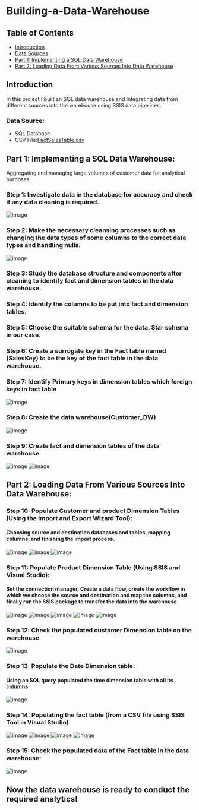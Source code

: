 # Building-a-Data-Warehouse


## Table of Contents
<ul>
<li><a href="#intro">Introduction</a></li>
<li><a href="#source">Data Sources</a></li>
<li><a href="#parta">Part 1: Implementing a SQL Data Warehouse</a></li>
<li><a href="#partb">Part 2: Loading Data From Various Sources Into Data Warehouse</a></li>
</ul>

<a id='intro'></a>
## Introduction
In this project I built an SQL data warehouse and integrating data from different sources into the warehouse using SSIS data pipelines. 


<a id='source'></a>
### Data Source:
- SQL Database
- CSV File:[FactSalesTable.csv](https://github.com/user-attachments/files/17593089/FactSalesTable.csv)





<a id='parta'></a>
## Part 1: Implementing a SQL Data Warehouse:
Aggregating and managing large volumes of customer data for analytical purposes.




### Step 1: Investigate data in the database for accuracy and check if any data cleaning is required.
![image](https://github.com/user-attachments/assets/34f5f324-18dc-4fc9-8711-d0c4fec70715)



### Step 2: Make the necessary cleansing processes such as changing the data types of some columns to the correct data types and handling nulls.
![image](https://github.com/user-attachments/assets/ac8c0bb6-01f8-490f-8d8e-e8e6453a19cc)



### Step 3: Study the database structure and components after cleaning to identify fact and dimension tables in the data warehouse.


### Step 4: Identify the columns to be put into fact and dimension tables.



### Step 5: Choose the suitable schema for the data. Star schema in our case.



### Step 6: Create a surrogate key in the Fact table named (SalesKey) to be the key of the fact table in the data warehouse.


### Step 7: Identify Primary keys in dimension tables which foreign keys in fact table
![image](https://github.com/user-attachments/assets/98a8040f-3e39-4f68-910d-6a21615e3033)



### Step 8: Create the data warehouse(Customer_DW)
![image](https://github.com/user-attachments/assets/d03e5f4d-08fe-42ba-bb7d-2e66ae483b5e)


### Step 9: Create fact and dimension tables of the data warehouse
![image](https://github.com/user-attachments/assets/9f9c1781-856b-41e7-a0de-1d720e88b332)
![image](https://github.com/user-attachments/assets/89b81a8f-83f7-4954-8d21-724f3f0daccd)






<a id='partb'></a>
## Part 2: Loading Data From Various Sources Into Data Warehouse:


### Step 10: Populate Customer and product Dimension Tables (Using the Import and Export Wizard Tool):
#### Choosing source and destination databases and tables, mapping columns, and finishing the import process.
![image](https://github.com/user-attachments/assets/8be65ba6-a593-4465-9b38-16d95d656354)
![image](https://github.com/user-attachments/assets/d025cc2d-1cca-4125-8121-9e460a075a63)
![image](https://github.com/user-attachments/assets/44b879d5-3143-4493-970c-61604cc09af8)


### Step 11: Populate Product Dimension Table (Using SSIS and Visual Studio):
#### Set the connection manager, Create a data flow, create the workflow in which we choose the source and destination and map the columns, and finally run the SSIS package to transfer the data into the warehouse.

![image](https://github.com/user-attachments/assets/5aa9113d-0114-4c5a-85df-478397d4c73a)
![image](https://github.com/user-attachments/assets/2cdbcaeb-668c-48d2-bac4-417dd9822091)
![image](https://github.com/user-attachments/assets/92fcb599-51fc-4dd6-9d00-63e1f425cb06)
![image](https://github.com/user-attachments/assets/42b69d9f-d126-4455-ae16-fa628a9a06b2)
![image](https://github.com/user-attachments/assets/ed163285-8fa4-452e-93a6-8fa7d15ef262)


### Step 12: Check the populated customer Dimension table on the warehouse
![image](https://github.com/user-attachments/assets/079d6caf-cc01-43b9-8f38-37a5922082ea)



### Step 13: Populate the Date Dimension table:
#### Using an SQL query populated the time dimension table with all its columns
![image](https://github.com/user-attachments/assets/0390ede9-5403-4087-9bca-7f0c93c58592)



### Step 14: Populating the fact table (from a CSV file using SSIS Tool in Visual Studio)
![image](https://github.com/user-attachments/assets/4ee7488d-3d59-4cf7-906b-cdb5b3a91983)
![image](https://github.com/user-attachments/assets/3e048396-2c2c-432a-b494-bd57a08bfeb3)
![image](https://github.com/user-attachments/assets/3c6b1680-8942-4051-af36-b44ec53a7794)
![image](https://github.com/user-attachments/assets/ea507ca6-6db8-456d-b0e5-b35e39f84c93)



### Step 15: Check the populated data of the Fact table in the data warehouse:
![image](https://github.com/user-attachments/assets/bb913299-f107-40c6-95fa-f689d8e0c463)


## Now the data warehouse is ready to conduct the required analytics!









